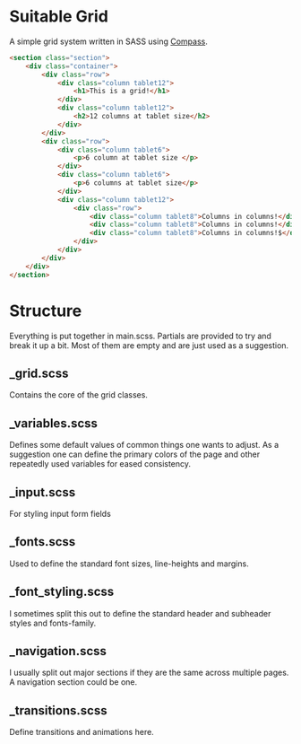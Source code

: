 Suitable Grid
=============

A simple grid system written in SASS using [Compass](http://compass-style.org).

```html
<section class="section">
	<div class="container">
		<div class="row">
			<div class="column tablet12">
				<h1>This is a grid!</h1>
			</div>
			<div class="column tablet12">
				<h2>12 columns at tablet size</h2>
			</div>
		</div>
		<div class="row">
			<div class="column tablet6">
				<p>6 column at tablet size </p>
			</div>
			<div class="column tablet6">
				<p>6 columns at tablet size</p>
			</div>
			<div class="column tablet12">
				<div class="row">
					<div class="column tablet8">Columns in columns!</div>
					<div class="column tablet8">Columns in columns!</div>
					<div class="column tablet8">Columns in columns!$</div>
				</div>
			</div>
		</div>
	</div>
</section>
```

# Structure
Everything is put together in main.scss. Partials are provided to try and break it up a bit. Most of them are empty and are just used as a suggestion.

## _grid.scss
Contains the core of the grid classes.

## _variables.scss
Defines some default values of common things one wants to adjust. As a suggestion one can define the primary colors of the page and other repeatedly used variables for eased consistency.

## _input.scss
For styling input form fields

## _fonts.scss
Used to define the standard font sizes, line-heights and margins.

## _font_styling.scss
I sometimes split this out to define the standard header and subheader styles and fonts-family.

## _navigation.scss
I usually split out major sections if they are the same across multiple pages. A navigation section could be one.

## _transitions.scss
Define transitions and animations here.


